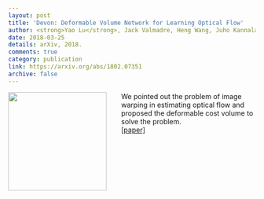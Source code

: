 ```yaml
---
layout: post
title: 'Devon: Deformable Volume Network for Learning Optical Flow'
author: <strong>Yao Lu</strong>, Jack Valmadre, Heng Wang, Juho Kannala, Mehrtash Harandi, Philip H. S. Torr
date: 2018-03-25
details: arXiv, 2018.
comments: true
category: publication
link: https://arxiv.org/abs/1802.07351
archive: false
---
```


<p>
<img src="{{ "/img/dcv.png" | prepend: site.url }}" align="left" width="200px" style="margin-right:30px">
We pointed out the problem of image warping in estimating optical flow and proposed the deformable cost volume to solve the problem.<br>
<a href="https://arxiv.org/abs/1802.07351">[paper]</a></p>
<div style="clear:both"></div>

